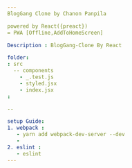 ```yaml
---
BlogGang Clone by Chanon Panpila

powered by React({preact})
= PWA [Offline,AddToHomeScreen]

Description : BlogGang-Clone By React

folder:
: src
  -- components
    - _.test.js
    - styled.jsx
    - index.jsx
:

--

setup Guide: 
1. webpack :
   - yarn add webpack-dev-server --dev 
   - 
2. eslint :
   - eslint
---
```

